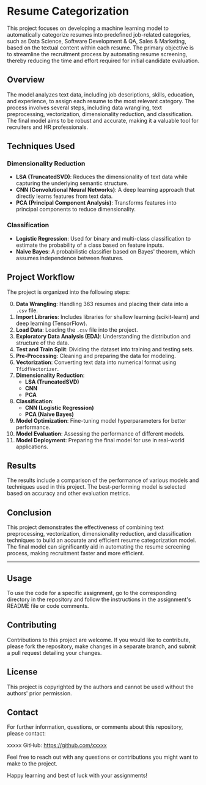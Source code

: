 # Resume Categorization

This project focuses on developing a machine learning model to automatically categorize resumes into predefined job-related categories, such as Data Science, Software Development & QA, Sales & Marketing, based on the textual content within each resume. The primary objective is to streamline the recruitment process by automating resume screening, thereby reducing the time and effort required for initial candidate evaluation.

## Overview

The model analyzes text data, including job descriptions, skills, education, and experience, to assign each resume to the most relevant category. The process involves several steps, including data wrangling, text preprocessing, vectorization, dimensionality reduction, and classification. The final model aims to be robust and accurate, making it a valuable tool for recruiters and HR professionals.

## Techniques Used

### Dimensionality Reduction
- **LSA (TruncatedSVD)**: Reduces the dimensionality of text data while capturing the underlying semantic structure.
- **CNN (Convolutional Neural Networks)**: A deep learning approach that directly learns features from text data.
- **PCA (Principal Component Analysis)**: Transforms features into principal components to reduce dimensionality.

### Classification
- **Logistic Regression**: Used for binary and multi-class classification to estimate the probability of a class based on feature inputs.
- **Naive Bayes**: A probabilistic classifier based on Bayes' theorem, which assumes independence between features.

## Project Workflow

The project is organized into the following steps:

0. **Data Wrangling**: Handling 363 resumes and placing their data into a `.csv` file.
1. **Import Libraries**: Includes libraries for shallow learning (scikit-learn) and deep learning (TensorFlow).
2. **Load Data**: Loading the `.csv` file into the project.
3. **Exploratory Data Analysis (EDA)**: Understanding the distribution and structure of the data.
4. **Test and Train Split**: Dividing the dataset into training and testing sets.
5. **Pre-Processing**: Cleaning and preparing the data for modeling.
6. **Vectorization**: Converting text data into numerical format using `TfidfVectorizer`.
7. **Dimensionality Reduction**:
   - **LSA (TruncatedSVD)**
   - **CNN**
   - **PCA**
8. **Classification**:
   - **CNN (Logistic Regression)**
   - **PCA (Naive Bayes)**
9. **Model Optimization**: Fine-tuning model hyperparameters for better performance.
10. **Model Evaluation**: Assessing the performance of different models.
11. **Model Deployment**: Preparing the final model for use in real-world applications.

## Results

The results include a comparison of the performance of various models and techniques used in this project. The best-performing model is selected based on accuracy and other evaluation metrics.

## Conclusion

This project demonstrates the effectiveness of combining text preprocessing, vectorization, dimensionality reduction, and classification techniques to build an accurate and efficient resume categorization model. The final model can significantly aid in automating the resume screening process, making recruitment faster and more efficient.

---

## Usage
To use the code for a specific assignment, go to the corresponding directory in the repository and follow the instructions in the assignment's README file or code comments.

## Contributing
Contributions to this project are welcome. If you would like to contribute, please fork the repository, make changes in a separate branch, and submit a pull request detailing your changes.

## License
This project is copyrighted by the authors and cannot be used without the authors' prior permission.

## Contact
For further information, questions, or comments about this repository, please contact:

xxxxx GitHub: https://github.com/xxxxx

Feel free to reach out with any questions or contributions you might want to make to the project.

Happy learning and best of luck with your assignments!

